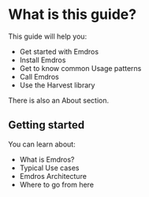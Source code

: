 # What is this guide?

This guide will help you:

- Get started with Emdros
- Install Emdros
- Get to know common Usage patterns
- Call Emdros
- Use the Harvest library

There is also an About section.

## Getting started

You can learn about:

- What is Emdros?
- Typical Use cases
- Emdros Architecture
- Where to go from here





